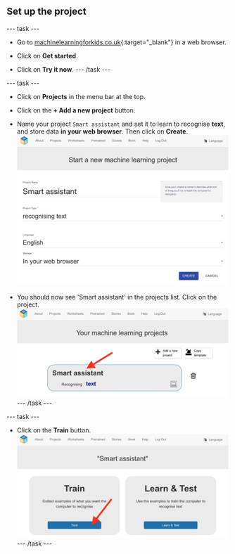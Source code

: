 ## Set up the project

--- task ---
+ Go to [machinelearningforkids.co.uk](https://machinelearningforkids.co.uk/){:target="_blank"} in a web browser. 

+ Click on **Get started**.

+ Click on **Try it now**.
--- /task ---

--- task ---
+ Click on **Projects** in the menu bar at the top.

+ Click on the **+ Add a new project** button.

+ Name your project `Smart assistant` and set it to learn to recognise **text**, and store data **in your web browser**. Then click on **Create**.
![Creating a project](images/create-project.png)

+ You should now see 'Smart assistant' in the projects list. Click on the project.
![Project list with smart assistant listed](images/projects-list.png)
--- /task ---

--- task ---
+ Click on the **Train** button.
![Project main menu with arrow pointing to Train button](images/project-train.png)
--- /task ---
